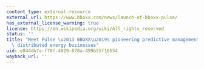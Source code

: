```yaml
---
content_type: external-resource
external_url: https://www.bboxx.com/news/launch-of-bboxx-pulse/
has_external_license_warning: true
license: https://en.wikipedia.org/wiki/All_rights_reserved
status: ''
title: "Meet Pulse \u2013 BBOXX\u2019s pioneering predictive management platform for\
  \ distributed energy businesses"
uid: e844db7a-f78f-4829-878a-499b55f16554
wayback_url: ''
---
```

